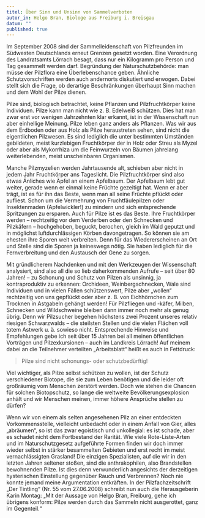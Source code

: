 ```yaml
---
titel: Über Sinn und Unsinn von Sammelverboten
autor_in: Helgo Bran, Biologe aus Freiburg i. Breisgau
datum: ""
published: true
---
```

Im September 2008 sind der Sammelleidenschaft von Pilzfreunden im Südwesten Deutschlands erneut Grenzen gesetzt worden. Eine Verordnung des Landratsamts Lörrach besagt, dass nur ein Kilogramm pro Person und Tag gesammelt werden darf. Begründung der Naturschutzbehörde: man müsse der Pilzflora eine Überlebenschance geben. Ähnliche Schutzvorschriften werden auch andernorts diskutiert und erwogen. Dabei stellt sich die Frage, ob derartige Beschränkungen überhaupt Sinn machen und dem Wohl der Pilze dienen.

Pilze sind, biologisch betrachtet, keine Pflanzen und Pilzfruchtkörper keine Individuen. Pilze kann man nicht wie z. B. Edelweiß schützen. Dies hat man zwar erst vor wenigen Jahrzehnten klar erkannt, ist in der Wissenschaft nun aber einhellige Meinung. Pilze leben ganz anders als Pflanzen. Was wir aus dem Erdboden oder aus Holz als Pilze heraustreten sehen, sind nicht die eigentlichen Pilzwesen. Es sind lediglich die unter bestimmten Umständen gebildeten, meist kurzlebigen Fruchtkörper der in Holz oder Streu als Myzel oder aber als Mykorrhiza um die Feinwurzeln von Bäumen jahrelang weiterlebenden, meist unscheinbaren Organismen.

Manche Pilzmyzelien werden Jahrtausende alt, schieben aber nicht in jedem Jahr Fruchtkörper ans Tageslicht. Die Pilzfruchtkörper sind also etwas Änliches wie Äpfel an einem Apfelbaum. Der Apfelbaum lebt gut weiter, gerade wenn er einmal keine Früchte gezeitigt hat. Wenn er aber trägt, ist es für ihn das Beste, wenn man all seine Früchte pflückt oder aufliest. Schon um die Vermehrung von Fruchtfäulepilzen oder Insektenmaden (Apfelwickler!) zu mindern und sich entsprechende Spritzungen zu ersparen. Auch für Pilze ist es das Beste. Ihre Fruchtkörper werden – rechtzeitig vor dem Verderben oder den Schnecken und Pilzkäfern – hochgehoben, beguckt, berochen, gleich im Wald geputzt und in möglichst luftdurchlässigen Körben davongetragen. So können sie am ehesten ihre Sporen weit verbreiten. Denn für das Wiedererscheinen an Ort und Stelle sind die Sporen ja keineswegs nötig. Sie haben lediglich für die Fernverbreitung und den Austausch der Gene zu sorgen.

Mit gründlicherem Nachdenken und mit den Werkzeugen der Wissenschaft analysiert, sind also all die so lieb daherkommenden Aufrufe – seit über 80 Jahren! – zu Schonung und Schutz von Pilzen als unsinnig, ja kontraproduktiv zu erkennen: Orchideen, Weinbergschnecken, Wale sind Individuen und in vielen Fällen schützenswert, Pilze aber „wollen“ rechtzeitig von uns gepflückt oder aber z. B. von Eichhörnchen zum Trocknen in Astgabeln gehängt werden! Für Pilzfliegen und -käfer, Milben, Schnecken und Wildschweine bleiben dann immer noch mehr als genug übrig. Denn wir Pilzsucher begehen höchstens zwei Prozent unseres relativ riesigen Schwarzwalds – die steilsten Stellen und die vielen Flächen voll totem Astwerk u. ä. sowieso nicht. Entsprechende Hinweise und Empfehlungen gebe ich seit über 15 Jahren bei all meinen öffentlichen Vorträgen und Pilzexkursionen – auch im Landkreis Lörrach! Auf meinem dabei an die Teilnehmer verteilten „Arbeitsblatt“ heißt es auch in Fettdruck:

> Pilze sind nicht schonungs- oder schutzbedürftig!

Viel wichtiger, als Pilze selbst schützen zu wollen, ist der Schutz verschiedener Biotope, die sie zum Leben benötigen und die leider oft großräumig vom Menschen zerstört werden. Doch wie stehen die Chancen für solchen Biotopschutz, so lange die weltweite Bevölkerungsexplosion anhält und wir Menschen meinen, immer höhere Ansprüche stellen zu dürfen?

Wenn wir von einem als selten angesehenen Pilz an einer entdeckten Vorkommensstelle, vielleicht unbedacht oder in einem Anfall von Gier, alles „abräumen“, so ist das zwar egoistisch und unkollegial: es ist schade, aber es schadet nicht dem Fortbestand der Rarität. Wie viele Rote-Liste-Arten und im Naturschutzgesetz aufgeführte Formen finden wir doch immer wieder selbst in stärker besammelten Gebieten und erst recht im meist vernachlässigten Grasland! Die einzigen Spezialisten, auf die wir in den letzten Jahren seltener stoßen, sind die anthrakophilen, also Brandstellen bewohnenden Pilze. Ist dies denn verwunderlich angesichts der derzeitigen hysterischen Einstellung gegenüber Rauch und Verbrennen?
Noch nie konnte jemand meine Argumentation entkräften. In der Pilzfachzeitschrift „Der Tintling“ (Nr. 55 vom 27.06.2008) schreibt nun auch die Herausgeberin Karin Montag: „Mit der Aussage von Helgo Bran, Freiburg, gehe ich übrigens konform: Pilze werden durch das Sammeln nicht ausgerottet, ganz im Gegenteil.“
